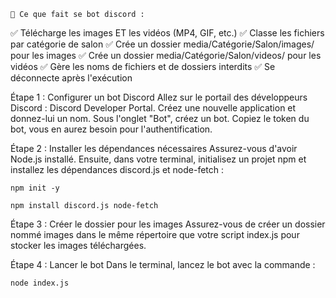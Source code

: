 
    🚀 Ce que fait se bot discord :

✅ Télécharge les images ET les vidéos (MP4, GIF, etc.)
✅ Classe les fichiers par catégorie de salon
✅ Crée un dossier media/Catégorie/Salon/images/ pour les images
✅ Crée un dossier media/Catégorie/Salon/videos/ pour les vidéos
✅ Gère les noms de fichiers et de dossiers interdits
✅ Se déconnecte après l'exécution


Étape 1 : Configurer un bot Discord
    Allez sur le portail des développeurs Discord : Discord Developer Portal.
    Créez une nouvelle application et donnez-lui un nom.
    Sous l'onglet "Bot", créez un bot.
    Copiez le token du bot, vous en aurez besoin pour l'authentification.


Étape 2 : Installer les dépendances nécessaires
    Assurez-vous d'avoir Node.js installé. Ensuite, dans votre terminal, 
    initialisez un projet npm et installez les dépendances discord.js et node-fetch :

    npm init -y
    
    npm install discord.js node-fetch


Étape 3 : Créer le dossier pour les images
    Assurez-vous de créer un dossier nommé images dans le même répertoire que votre script index.js pour stocker les images téléchargées.


Étape 4 : Lancer le bot
    Dans le terminal, lancez le bot avec la commande :

    node index.js
